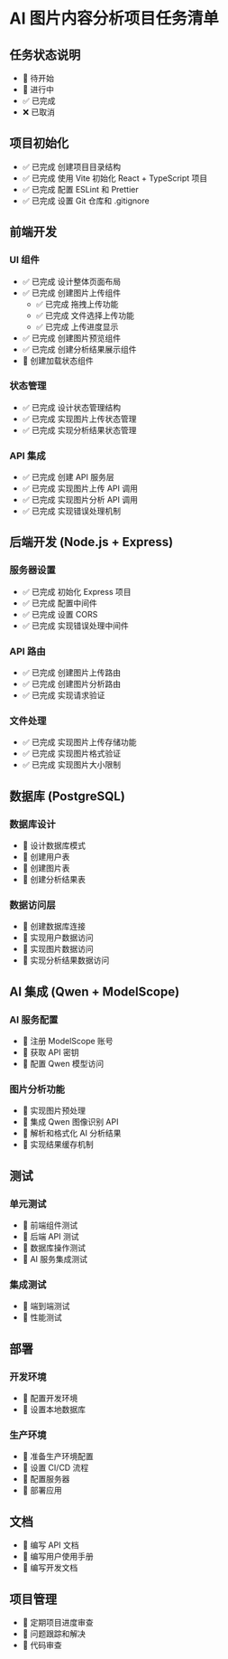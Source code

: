 # AI 图片内容分析项目任务清单

## 任务状态说明
- 🔲 待开始
- 🔄 进行中
- ✅ 已完成
- ❌ 已取消

## 项目初始化

- ✅ 已完成 创建项目目录结构
- ✅ 已完成 使用 Vite 初始化 React + TypeScript 项目
- ✅ 已完成 配置 ESLint 和 Prettier
- ✅ 已完成 设置 Git 仓库和 .gitignore

## 前端开发

### UI 组件
- ✅ 已完成 设计整体页面布局
- ✅ 已完成 创建图片上传组件
  - ✅ 已完成 拖拽上传功能
  - ✅ 已完成 文件选择上传功能
  - ✅ 已完成 上传进度显示
- ✅ 已完成 创建图片预览组件
- ✅ 已完成 创建分析结果展示组件
- 🔲 创建加载状态组件

### 状态管理
- ✅ 已完成 设计状态管理结构
- ✅ 已完成 实现图片上传状态管理
- ✅ 已完成 实现分析结果状态管理

### API 集成
- ✅ 已完成 创建 API 服务层
- ✅ 已完成 实现图片上传 API 调用
- ✅ 已完成 实现图片分析 API 调用
- ✅ 已完成 实现错误处理机制

## 后端开发 (Node.js + Express)

### 服务器设置
- ✅ 已完成 初始化 Express 项目
- ✅ 已完成 配置中间件
- ✅ 已完成 设置 CORS
- ✅ 已完成 实现错误处理中间件

### API 路由
- ✅ 已完成 创建图片上传路由
- ✅ 已完成 创建图片分析路由
- ✅ 已完成 实现请求验证

### 文件处理
- ✅ 已完成 实现图片上传存储功能
- ✅ 已完成 实现图片格式验证
- ✅ 已完成 实现图片大小限制

## 数据库 (PostgreSQL)

### 数据库设计
- 🔲 设计数据库模式
- 🔲 创建用户表
- 🔲 创建图片表
- 🔲 创建分析结果表

### 数据访问层
- 🔲 创建数据库连接
- 🔲 实现用户数据访问
- 🔲 实现图片数据访问
- 🔲 实现分析结果数据访问

## AI 集成 (Qwen + ModelScope)

### AI 服务配置
- 🔲 注册 ModelScope 账号
- 🔲 获取 API 密钥
- 🔲 配置 Qwen 模型访问

### 图片分析功能
- 🔲 实现图片预处理
- 🔲 集成 Qwen 图像识别 API
- 🔲 解析和格式化 AI 分析结果
- 🔲 实现结果缓存机制

## 测试

### 单元测试
- 🔲 前端组件测试
- 🔲 后端 API 测试
- 🔲 数据库操作测试
- 🔲 AI 服务集成测试

### 集成测试
- 🔲 端到端测试
- 🔲 性能测试

## 部署

### 开发环境
- 🔲 配置开发环境
- 🔲 设置本地数据库

### 生产环境
- 🔲 准备生产环境配置
- 🔲 设置 CI/CD 流程
- 🔲 配置服务器
- 🔲 部署应用

## 文档

- 🔲 编写 API 文档
- 🔲 编写用户使用手册
- 🔲 编写开发文档

## 项目管理

- 🔲 定期项目进度审查
- 🔲 问题跟踪和解决
- 🔲 代码审查